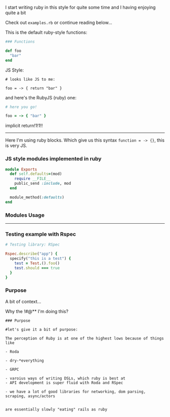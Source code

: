 I start writing ruby in this style for quite some time and I having enjoying quite a bit

Check out `examples.rb` or continue reading below...

This is the default ruby-style functions:

```ruby
### Functions

def foo
  "bar"
end
```

JS Style:

```
# looks like JS to me:

foo = -> { return "bar" }
```


and here's the RubyJS (ruby) one:

```ruby
# here you go!

foo = -> { "bar" }
```

implicit return!1!1!!

---

Here I'm using ruby blocks. Which give us this syntax `function = -> {}`, this is very JS.




### JS style modules implemented in ruby

```ruby
module Exports
  def self.defaults=(mod)
    require __FILE__
    public_send :include, mod
  end

  module_method(:defaults)
end
```

### Modules Usage


---

### Testing example with Rspec

```ruby
# Testing library: RSpec

Rspec.describe("app") {
  specify("this is a test") {
    test = Test.().foo()
    test.should === true
  }
}
```



### Purpose

A bit of context...

Why the !#@** I'm doing this?

```
### Purpose

#let's give it a bit of purpose:

The perception of Ruby is at one of the highest lows because of things like

- Roda

- dry-*everything

- GRPC

- varoius ways of writing DSLs, which ruby is best at
- API development is super fluid with Roda and RSpec

- we have a lot of good libraries for networking, dom parsing, scraping, async/actors


are essentially slowly "eating" rails as ruby
